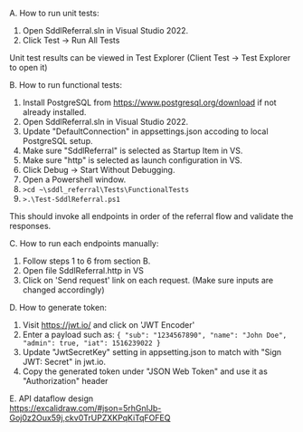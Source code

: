 A. How to run unit tests:

1. Open SddlReferral.sln in Visual Studio 2022.
2. Click Test -> Run All Tests

Unit test results can be viewed in Test Explorer (Client Test -> Test Explorer to open it)

B. How to run functional tests:

1. Install PostgreSQL from https://www.postgresql.org/download if not already installed.
2. Open SddlReferral.sln in Visual Studio 2022.
3. Update "DefaultConnection" in appsettings.json accoding to local PostgreSQL setup.
4. Make sure "SddlReferral" is selected as Startup Item in VS.
5. Make sure  "http" is selected as launch configuration in VS.
6. Click Debug -> Start Without Debugging.
7. Open a Powershell window.
8. `>cd ~\sddl_referral\Tests\FunctionalTests`
9. `>.\Test-SddlReferral.ps1`

This should invoke all endpoints in order of the referral flow and validate the responses.

C. How to run each endpoints manually:

1. Follow steps 1 to 6 from section B.
2. Open file SddlReferral.http in VS
3. Click on 'Send request' link on each request. (Make sure inputs are changed accordingly)

D. How to generate token:
1. Visit https://jwt.io/ and click on 'JWT Encoder'
2. Enter a payload such as:
   `{
    "sub": "1234567890",
    "name": "John Doe",
    "admin": true,
    "iat": 1516239022
   }`
3. Update "JwtSecretKey" setting in appsetting.json to match with "Sign JWT: Secret" in jwt.io.
4. Copy the generated token under "JSON Web Token" and use it as "Authorization" header

E. API dataflow design   
   https://excalidraw.com/#json=5rhGnIJb-Goj0z2Oux59j,ckv0TrUPZXKPqKiTqFOFEQ
